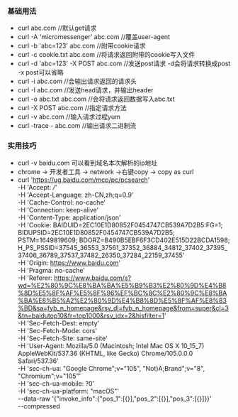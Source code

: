 ### 基础用法
* curl abc.com    //默认get请求
* curl -A 'micromessenger' abc.com  //覆盖user-agent
* curl -b 'abc=123' abc.com	//附带cookie请求
* curl -c cookie.txt abc.com  //将请求返回附带的cookie写入文件
* curl -d 'abc=123' -X POST abc.com  //发送post请求   -d会将请求转换成post  -x post可以省略
* curl -i abc.com   //会输出请求返回的请求头
* curl -I abc.com  //发送head请求，并输出header
* curl -o abc.txt abc.com  //会将请求返回数据写入abc.txt
* curl -X POST abc.com  //指定请求方法
* curl -v abc.com //输入请求过程yum
* curl -trace - abc.com  //输出请求二进制流

### 实用技巧
* curl -v baidu.com  可以看到域名本次解析的ip地址
* chrome -> 开发者工具 -> network ->右键copy -> copy as curl
*  curl 'https://ug.baidu.com/mcp/pc/pcsearch' \
  -H 'Accept: */*' \
  -H 'Accept-Language: zh-CN,zh;q=0.9' \
  -H 'Cache-Control: no-cache' \
  -H 'Connection: keep-alive' \
  -H 'Content-Type: application/json' \
  -H 'Cookie: BAIDUID=2EC10E1D80852F0454747CB539A7D2B5:FG=1; BIDUPSID=2EC10E1D80852F0454747CB539A7D2B5; PSTM=1649819609; BDORZ=B490B5EBF6F3CD402E515D22BCDA1598; H_PS_PSSID=37545_36553_37561_37352_36884_34812_37402_37395_37406_36789_37537_37482_26350_37284_22159_37455' \
  -H 'Origin: https://www.baidu.com' \
  -H 'Pragma: no-cache' \
  -H 'Referer: https://www.baidu.com/s?wd=%E2%80%9C%E8%BA%BA%E5%B9%B3%E2%80%9D%E4%B8%8D%E5%8F%AF%E5%8F%96%EF%BC%8C%E2%80%9C%E8%BA%BA%E8%B5%A2%E2%80%9D%E4%B8%8D%E5%8F%AF%E8%83%BD&sa=fyb_n_homepage&rsv_dl=fyb_n_homepage&from=super&cl=3&tn=baidutop10&fr=top1000&rsv_idx=2&hisfilter=1' \
  -H 'Sec-Fetch-Dest: empty' \
  -H 'Sec-Fetch-Mode: cors' \
  -H 'Sec-Fetch-Site: same-site' \
  -H 'User-Agent: Mozilla/5.0 (Macintosh; Intel Mac OS X 10_15_7) AppleWebKit/537.36 (KHTML, like Gecko) Chrome/105.0.0.0 Safari/537.36' \
  -H 'sec-ch-ua: "Google Chrome";v="105", "Not)A;Brand";v="8", "Chromium";v="105"' \
  -H 'sec-ch-ua-mobile: ?0' \
  -H 'sec-ch-ua-platform: "macOS"' \
  --data-raw '{"invoke_info":{"pos_1":[{}],"pos_2":[{}],"pos_3":[{}]}}' \
  --compressed